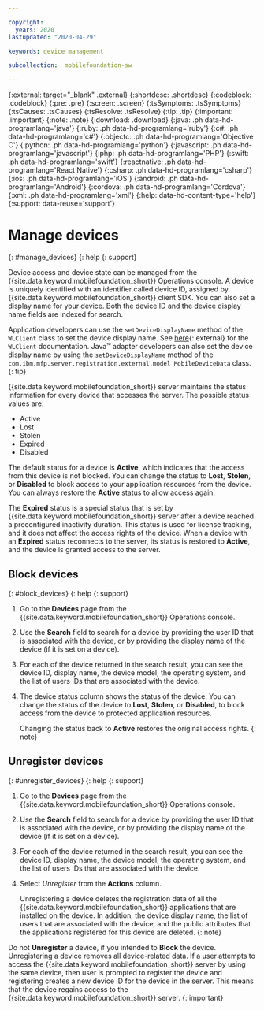 ```yaml
---

copyright:
  years: 2020
lastupdated: "2020-04-29"

keywords: device management

subcollection:  mobilefoundation-sw

---
```


{:external: target="_blank" .external}
{:shortdesc: .shortdesc}
{:codeblock: .codeblock}
{:pre: .pre}
{:screen: .screen}
{:tsSymptoms: .tsSymptoms}
{:tsCauses: .tsCauses}
{:tsResolve: .tsResolve}
{:tip: .tip}
{:important: .important}
{:note: .note}
{:download: .download}
{:java: .ph data-hd-programlang='java'}
{:ruby: .ph data-hd-programlang='ruby'}
{:c#: .ph data-hd-programlang='c#'}
{:objectc: .ph data-hd-programlang='Objective C'}
{:python: .ph data-hd-programlang='python'}
{:javascript: .ph data-hd-programlang='javascript'}
{:php: .ph data-hd-programlang='PHP'}
{:swift: .ph data-hd-programlang='swift'}
{:reactnative: .ph data-hd-programlang='React Native'}
{:csharp: .ph data-hd-programlang='csharp'}
{:ios: .ph data-hd-programlang='iOS'}
{:android: .ph data-hd-programlang='Android'}
{:cordova: .ph data-hd-programlang='Cordova'}
{:xml: .ph data-hd-programlang='xml'}
{:help: data-hd-content-type='help'}
{:support: data-reuse='support'}

# Manage devices
{: #manage_devices}
{: help
{: support}

Device access and device state can be managed from the {{site.data.keyword.mobilefoundation_short}} Operations console. A device is uniquely identified with an identifier called device ID, assigned by {{site.data.keyword.mobilefoundation_short}} client SDK. You can also set a display name for your device. Both the device ID and the device display name fields are indexed for search.

Application developers can use the `setDeviceDisplayName` method of the `WLClient` class to set the device display name. See [here](https://mobilefirstplatform.ibmcloud.com/tutorials/en/foundation/8.0/api/client-side-api/javascript/client/){: external} for the `WLClient` documentation. Java&trade; adapter developers can also set the device display name by using the `setDeviceDisplayName` method of the `com.ibm.mfp.server.registration.external.model MobileDeviceData` class.
{: tip}

{{site.data.keyword.mobilefoundation_short}} server maintains the status information for every device that accesses the server.
The possible status values are:
* Active
* Lost
* Stolen
* Expired
* Disabled

The default status for a device is **Active**, which indicates that the access from this device is not blocked. You can change the status to **Lost**, **Stolen**, or **Disabled** to block access to your application resources from the device. You can always restore the **Active** status to allow access again.

The **Expired** status is a special status that is set by {{site.data.keyword.mobilefoundation_short}} server after a device reached a preconfigured inactivity duration. This status is used for license tracking, and it does not affect the access rights of the device. When a device with an **Expired** status reconnects to the server, its status is restored to **Active**, and the device is granted access to the server.

## Block devices
{: #block_devices}
{: help
{: support}

1. Go to the **Devices** page from the {{site.data.keyword.mobilefoundation_short}} Operations console.
1. Use the **Search** field to search for a device by providing the user ID that is associated with the device, or by providing the display name of the device (if it is set on a device).
1. For each of the device returned in the search result, you can see the device ID, display name, the device model, the operating system, and the list of users IDs that are associated with the device.
1. The device status column shows the status of the device. You can change the status of the device to **Lost**, **Stolen**, or **Disabled**, to block access from the device to protected application resources.

   Changing the status back to **Active** restores the original access rights.
   {: note}

## Unregister devices
{: #unregister_devices}
{: help
{: support}

1. Go to the **Devices** page from the {{site.data.keyword.mobilefoundation_short}} Operations console.
1. Use the **Search** field to search for a device by providing the user ID that is associated with the device, or by providing the display name of the device (if it is set on a device).
1. For each of the device returned in the search result, you can see the device ID, display name, the device model, the operating system, and the list of users IDs that are associated with the device.
1. Select *Unregister* from the **Actions** column.

   Unregistering a device deletes the registration data of all the {{site.data.keyword.mobilefoundation_short}} applications that are installed on the device. In addition, the device display name, the list of users that are associated with the device, and the public attributes that the applications registered for this device are deleted.
   {: note}

Do not **Unregister** a device, if you intended to **Block** the device. Unregistering a device removes all device-related data. If a user attempts to access the {{site.data.keyword.mobilefoundation_short}} server by using the same device, then user is prompted to register the device and registering creates a new device ID for the device in the server. This means that the device regains access to the {{site.data.keyword.mobilefoundation_short}} server.
{: important}
